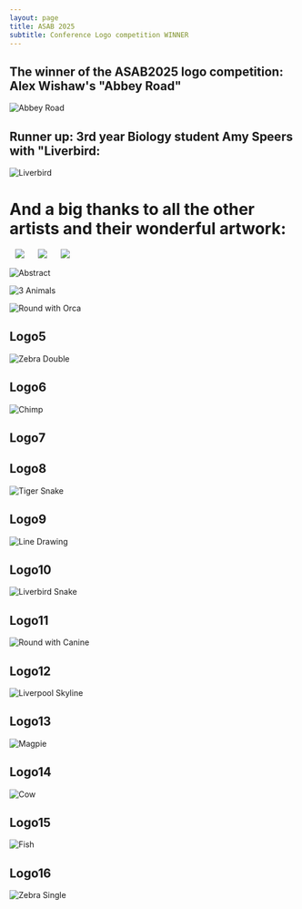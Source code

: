 ```yaml
---
layout: page
title: ASAB 2025
subtitle: Conference Logo competition WINNER
---
```


## The winner of the ASAB2025 logo competition: Alex Wishaw's "Abbey Road"

![Abbey Road](img/Slide7.jpeg) 

## Runner up: 3rd year Biology student Amy Speers with "Liverbird:

![Liverbird](img/Slide3.jpeg) 


# And a big thanks to all the other artists and their wonderful artwork: 

  <p>
    <img src="https://github.com/SusZaj/ZajitschekLab/tree/master/img/Slide1.jpeg/200/200" hspace="10" >
    <img src="[img/Slide2.jpeg/200/200" hspace="10" >
    <img src="img/Slide4.jpeg/200/200" hspace="10" >
</p>


![Abstract](img/Slide1.jpeg) 

  
![3 Animals](img/Slide2.jpeg) 

  
![Round with Orca](img/Slide4.jpeg) 
   
## Logo5
  
![Zebra Double](img/Slide5.jpeg) 

   
## Logo6
  
![Chimp](img/Slide6.jpeg) 
   
## Logo7
  

   
## Logo8
  
![Tiger Snake](img/Slide8.jpeg) 
   
## Logo9
  
![Line Drawing](img/Slide9.jpeg) 
   
## Logo10
  
![Liverbird Snake](img/Slide10.jpeg) 
   
## Logo11
  
![Round with Canine](img/Slide11.jpeg) 
   
## Logo12
  
![Liverpool Skyline](img/Slide12.jpeg) 
   
## Logo13
  
![Magpie](img/Slide13.jpeg) 
   
## Logo14
  
![Cow](img/Slide14.jpeg) 
    
## Logo15
  
![Fish](img/Slide15.jpeg) 
   
## Logo16
  
![Zebra Single](img/Slide16.jpeg) 

